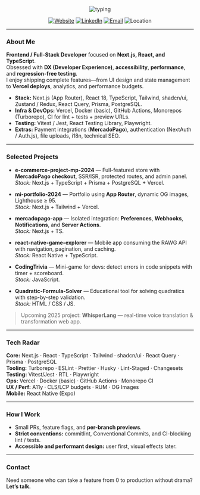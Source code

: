<!-- Minimal banner -->
<p align="center">
  <img src="https://readme-typing-svg.demolab.com?font=Inter&weight=600&pause=900&center=true&vCenter=true&width=700&lines=Julian+Soto+%E2%80%94+Full+Stack+%28Next.js%2FReact%29;Frontend+Engineer+%7C+Product+Mindset;Clean+Code+%7C+DX+%7C+Shipping+things+that+matter" alt="typing"/>
</p>

<p align="center">
  <a href="https://www.juliansotodev.xyz" target="_blank"><img alt="Website" src="https://img.shields.io/badge/portfolio-live-000?logo=vercel"/></a>
  <a href="https://www.linkedin.com/in/full-stack-julian-soto" target="_blank"><img alt="LinkedIn" src="https://img.shields.io/badge/LinkedIn-0077B5?logo=linkedin&logoColor=white"/></a>
  <a href="mailto:juliansoto.dev@gmail.com"><img alt="Email" src="https://img.shields.io/badge/contact-email-444"/></a>
  <img alt="Location" src="https://img.shields.io/badge/Quilmes%2C%20AR-🇦🇷-222"/>
</p>

---

### About Me

**Frontend / Full-Stack Developer** focused on **Next.js, React, and TypeScript**.  
Obsessed with **DX (Developer Experience)**, **accessibility**, **performance**, and **regression-free testing**.  
I enjoy shipping complete features—from UI design and state management to **Vercel deploys**, analytics, and performance budgets.

- **Stack:** Next.js (App Router), React 18, TypeScript, Tailwind, shadcn/ui, Zustand / Redux, React Query, Prisma, PostgreSQL.
- **Infra & DevOps:** Vercel, Docker (basic), GitHub Actions, Monorepos (Turborepo), CI for lint + tests + preview URLs.
- **Testing:** Vitest / Jest, React Testing Library, Playwright.
- **Extras:** Payment integrations (**MercadoPago**), authentication (NextAuth / Auth.js), file uploads, i18n, technical SEO.

---

### Selected Projects

- **e-commerce-project-mp-2024** — Full-featured store with **MercadoPago checkout**, SSR/ISR, protected routes, and admin panel.  
  _Stack:_ Next.js + TypeScript + Prisma + PostgreSQL + Vercel.

- **mi-portfolio-2024** — Portfolio using **App Router**, dynamic OG images, Lighthouse ≥ 95.  
  _Stack:_ Next.js + Tailwind + Vercel.

- **mercadopago-app** — Isolated integration: **Preferences**, **Webhooks**, **Notifications**, and **Server Actions**.  
  _Stack:_ Next.js + TS.

- **react-native-game-explorer** — Mobile app consuming the RAWG API with navigation, pagination, and caching.  
  _Stack:_ React Native + TypeScript.

- **CodingTrivia** — Mini-game for devs: detect errors in code snippets with timer + scoreboard.  
  _Stack:_ JavaScript.

- **Quadratic-Formula-Solver** — Educational tool for solving quadratics with step-by-step validation.  
  _Stack:_ HTML / CSS / JS.

> Upcoming 2025 project: **WhisperLang** — real-time voice translation & transformation web app.

---

### Tech Radar

**Core:** Next.js · React · TypeScript · Tailwind · shadcn/ui · React Query · Prisma · PostgreSQL  
**Tooling:** Turborepo · ESLint · Prettier · Husky · Lint-Staged · Changesets  
**Testing:** Vitest/Jest · RTL · Playwright  
**Ops:** Vercel · Docker (basic) · GitHub Actions · Monorepo CI  
**UX / Perf:** A11y · CLS/LCP budgets · RUM · OG Images  
**Mobile:** React Native (Expo)

---

### How I Work

- Small PRs, feature flags, and **per-branch previews**.
- **Strict conventions:** commitlint, Conventional Commits, and CI-blocking lint / tests.
- **Accessible and performant design:** user first, visual effects later.

---

### Contact

Need someone who can take a feature from 0 to production without drama?  
**Let’s talk.**
